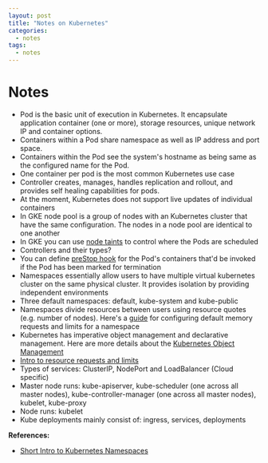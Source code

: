 ```yaml
---
layout: post
title: "Notes on Kubernetes"
categories:
  - notes
tags:
  - notes
---
```

# Notes
- Pod is the basic unit of execution in Kubernetes. It encapsulate application container (one or more), storage resources, unique network IP and container options.
- Containers within a Pod share namespace as well as IP address and port space.
- Containers within the Pod see the system's hostname as being same as the configured name for the Pod.
- One container per pod is the most common Kubernetes use case
- Controller creates, manages, handles replication and rollout, and provides self healing capabilities for pods.
- At the moment, Kubernetes does not support live updates of individual containers
- In GKE node pool is a group of nodes with an Kubernetes cluster that have the same configuration. The nodes in a node pool are identical to one another
- In GKE you can use [node taints](https://cloud.google.com/kubernetes-engine/docs/how-to/node-taints) to control where the Pods are scheduled
- Controllers and their types?
- You can define [preStop hook](https://kubernetes.io/docs/concepts/containers/container-lifecycle-hooks/#hook-details) for the Pod's containers that'd be invoked if the Pod has been marked for termination
- Namespaces essentially allow users to have multiple virtual kubernetes cluster on the same physical cluster. It provides isolation by providing independent environments
- Three default namespaces: default, kube-system and kube-public
- Namespaces divide resources between users using resource quotes (e.g. number of nodes). Here's a [guide](https://kubernetes.io/docs/tasks/administer-cluster/manage-resources/memory-default-namespace/) for configuring default memory requests and limits for a namespace
- Kubernetes has imperative object management and declarative management. Here are more details about the [Kubernetes Object Management](https://kubernetes.io/docs/concepts/overview/working-with-objects/object-management/)
- [Intro to resource requests and limits](https://cloud.google.com/blog/products/gcp/kubernetes-best-practices-resource-requests-and-limits)
- Types of services: ClusterIP, NodePort and LoadBalancer (Cloud specific)
- Master node runs: kube-apiserver, kube-scheduler (one across all master nodes), kube-controller-manager (one across all master nodes), kubelet, kube-proxy
- Node runs: kubelet
- Kube deployments mainly consist of: ingress, services, deployments


**References:**
- [Short Intro to Kubernetes Namespaces](https://opensource.com/article/19/12/kubernetes-namespaces)
